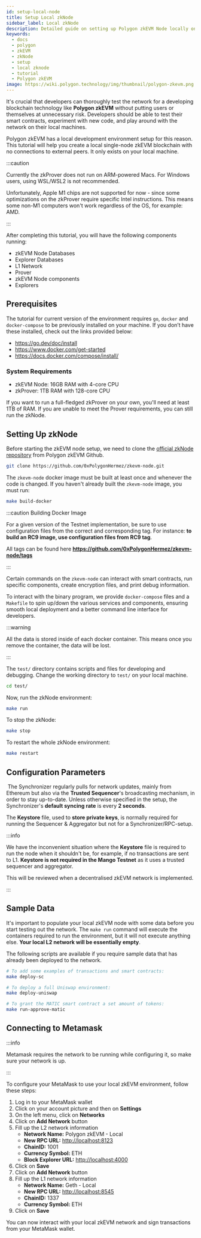 ```yaml
---
id: setup-local-node
title: Setup Local zkNode
sidebar_label: Local zkNode
description: Detailed guide on setting up Polygon zkEVM Node locally on your device
keywords:
  - docs
  - polygon
  - zkEVM
  - zkNode
  - setup
  - local zknode
  - tutorial
  - Polygon zkEVM
image: https://wiki.polygon.technology/img/thumbnail/polygon-zkevm.png
---
```


It's crucial that developers can thoroughly test the network for a developing blockchain technology like **Polygon zkEVM** without putting users or themselves at unnecessary risk. Developers should be able to test their smart contracts, experiment with new code, and play around with the network on their local machines.

Polygon zkEVM has a local development environment setup for this reason. This tutorial will help you create a local single-node zkEVM blockchain with no connections to external peers. It only exists on your local machine.

:::caution

Currently the zkProver does not run on ARM-powered Macs. For Windows users, using WSL/WSL2 is not recommended.

Unfortunately, Apple M1 chips are not supported for now - since some optimizations on the zkProver require specific Intel instructions. This means some non-M1 computers won't work regardless of the OS, for example: AMD.

:::

After completing this tutorial, you will have the following components running:

- zkEVM Node Databases
- Explorer Databases
- L1 Network
- Prover
- zkEVM Node components
- Explorers

## Prerequisites

The tutorial for current version of the environment requires `go`, `docker` and `docker-compose` to be previously installed on your machine. If you don’t have these installed, check out the links provided below:

- <https://go.dev/doc/install>
- <https://www.docker.com/get-started>
- <https://docs.docker.com/compose/install/>

### System Requirements

- zkEVM Node: 16GB RAM with 4-core CPU
- zkProver: 1TB RAM with 128-core CPU

If you want to run a full-fledged zkProver on your own, you'll need at least 1TB of RAM. If you are unable to meet the Prover requirements, you can still run the zkNode.

## Setting Up zkNode

Before starting the zkEVM node setup, we need to clone the [official zkNode repository](https://github.com/0xPolygonHermez/zkevm-node) from Polygon zkEVM Github.

```bash
git clone https://github.com/0xPolygonHermez/zkevm-node.git
```

The `zkevm-node` docker image must be built at least once and whenever the code is changed. If you haven't already built the `zkevm-node` image, you must run:

```bash
make build-docker
```

:::caution Building Docker Image

For a given version of the Testnet implementation, be sure to use configuration files from the correct and corresponding tag. For instance: **to build an RC9 image, use configuration files from RC9 tag**.

All tags can be found here **https://github.com/0xPolygonHermez/zkevm-node/tags**

:::

Certain commands on the `zkevm-node` can interact with smart contracts, run specific components, create encryption files, and print debug information. 

To interact with the binary program, we provide `docker-compose` files and a `Makefile` to spin up/down the various services and components, ensuring smooth local deployment and a better command line interface for developers.

:::warning

All the data is stored inside of each docker container. This means once you remove the container, the data will be lost.

:::

The `test/` directory contains scripts and files for developing and debugging. Change the working directory to `test/` on your local machine.

```bash
cd test/
```

Now, run the zkNode environment:

```bash
make run
```

To stop the zkNode:

```bash
make stop
```

To restart the whole zkNode environment:

```bash
make restart
```

## Configuration Parameters
​
The Synchronizer regularly pulls for network updates, mainly from Ethereum but also via the **Trusted Sequencer**'s broadcasting mechanism, in order to stay up-to-date. Unless otherwise specified in the setup, the Synchronizer's **default syncing rate** is every **2 seconds**.

The **Keystore** file, used to **store private keys**, is normally required for running the Sequencer & Aggregator but not for a Synchronizer/RPC-setup.

:::info

We have the inconvenient situation where the **Keystore** file is required to run the node when it shouldn't be, for example, if no transactions are sent to L1. **Keystore is not required in the Mango Testnet** as it uses a trusted sequencer and aggregator.

This will be reviewed when a decentralised zkEVM network is implemented.

:::

## Sample Data

It's important to populate your local zkEVM node with some data before you start testing out the network. The `make run` command will execute the containers required to run the environment, but it will not execute anything else. **Your local L2 network will be essentially empty**.

The following scripts are available if you require sample data that has already been deployed to the network.

```bash
# To add some examples of transactions and smart contracts:
make deploy-sc

# To deploy a full Uniswap environment:
make deploy-uniswap

# To grant the MATIC smart contract a set amount of tokens:
make run-approve-matic
```

## Connecting to Metamask

:::info

Metamask requires the network to be running while configuring it, so make sure your network is up.

:::

To configure your MetaMask to use your local zkEVM environment, follow these steps:

1. Log in to your MetaMask wallet
2. Click on your account picture and then on **Settings**
3. On the left menu, click on **Networks**
4. Click on **Add Network** button
5. Fill up the L2 network information
    * **Network Name:** Polygon zkEVM - Local
    * **New RPC URL:** <http://localhost:8123>
    * **ChainID:** 1001
    * **Currency Symbol:** ETH
    * **Block Explorer URL:** <http://localhost:4000>
6. Click on **Save**
7. Click on **Add Network** button
8. Fill up the L1 network information
    * **Network Name:** Geth - Local
    * **New RPC URL:** <http://localhost:8545>
    * **ChainID:** 1337
    * **Currency Symbol:** ETH
9. Click on **Save**

You can now interact with your local zkEVM network and sign transactions from your MetaMask wallet.
